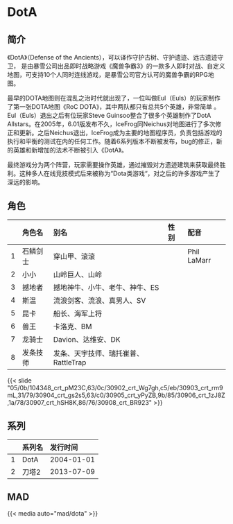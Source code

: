 # DotA


## 简介

《DotA》（Defense of the Ancients），可以译作守护古树、守护遗迹、远古遗迹守卫， 是由暴雪公司出品即时战略游戏《魔兽争霸3》的一款多人即时对战、自定义地图，可支持10个人同时连线游戏，是暴雪公司官方认可的魔兽争霸的RPG地图。

最早的DOTA地图则在混乱之治时代就出现了，一位叫做Eul（Euls）的玩家制作了第一张DOTA地图《RoC DOTA》，其中两队都只有总共5个英雄，非常简单   。Eul（Euls）退出之后有位玩家Steve Guinsoo整合了很多个英雄制作了DotA Allstars。在2005年，6.01版发布不久，IceFrog同Neichus对地图进行了多次修正和更新。之后Neichus退出，IceFrog成为主要的地图程序员，负责包括游戏的执行和平衡的测试在内的任何工作。随着6系列版本不断被发布，bug的修正，新的英雄和新增加的法术不断被引入《DotA》。

最终游戏分为两个阵营，玩家需要操作英雄，通过摧毁对方遗迹建筑来获取最终胜利。这种多人在线竞技模式后来被称为“Dota类游戏“，对之后的许多游戏产生了深远的影响。


## 角色

|     |   角色名   |   别名  | 性别 |  配音  |
|:--- |:------  |:----      |:---  |:--   |
| 1 | 石鳞剑士 | 穿山甲、滚滚 |  | Phil LaMarr |
| 2 | 小小 | 山岭巨人、山岭 |  |  |
| 3 | 撼地者 | 撼地神牛、小牛、老牛、神牛、ES |  |  |
| 4 | 斯温 | 流浪剑客、流浪、真男人、SV |  |  |
| 5 | 昆卡 | 船长、海军上将 |  |  |
| 6 | 兽王 | 卡洛克、BM |  |  |
| 7 | 龙骑士 | Davion、达维安、DK |  |  |
| 8 | 发条技师 | 发条、天宇技师、瑞托崔普、RattleTrap |  |  |

{{< slide "05/0b/104348_crt_pM23C,63/0c/30902_crt_Wg7gh,c5/eb/30903_crt_rm9mL,31/79/30904_crt_gs2s5,63/c0/30905_crt_yPyZB,9b/85/30906_crt_1zJ8Z,1a/78/30907_crt_hSH8K,86/76/30908_crt_BR923" >}}

## 系列

|     |   系列名   |   发行时间  |
|:---   |:------  |:----      |
| 1 | DotA | 2004-01-01 |
| 2 | 刀塔2 | 2013-07-09 |


## MAD

{{< media auto="mad/dota" >}}
